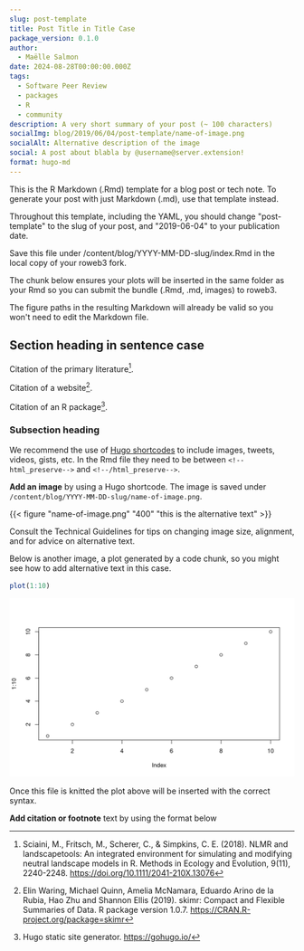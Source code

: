```yaml
---
slug: post-template
title: Post Title in Title Case
package_version: 0.1.0
author:
  - Maëlle Salmon
date: 2024-08-28T00:00:00.000Z
tags:
  - Software Peer Review
  - packages
  - R
  - community
description: A very short summary of your post (~ 100 characters)
socialImg: blog/2019/06/04/post-template/name-of-image.png
socialAlt: Alternative description of the image
social: A post about blabla by @username@server.extension!
format: hugo-md
---
```



This is the R Markdown (.Rmd) template for a blog post or tech note.
To generate your post with just Markdown (.md), use that template instead.

Throughout this template, including the YAML,
you should change "post-template" to the slug of your post,
and "2019-06-04" to your publication date.

Save this file under /content/blog/YYYY-MM-DD-slug/index.Rmd in the local copy of your roweb3 fork.

The chunk below ensures your plots will be inserted in the same folder as your Rmd so you can submit the bundle (.Rmd, .md, images) to roweb3.

The figure paths in the resulting Markdown will already be valid so you won't need to edit the Markdown file.

## Section heading in sentence case

Citation of the primary literature[^1].

Citation of a website[^2].

Citation of an R package[^3].

### Subsection heading

We recommend the use of [Hugo shortcodes](https://gohugo.io/content-management/shortcodes/) to include images, tweets, videos, gists, etc. In the Rmd file they need to be between `<!--html_preserve-->` and `<!--/html_preserve-->`.

**Add an image** by using a Hugo shortcode. The image is saved under `/content/blog/YYYY-MM-DD-slug/name-of-image.png`.

<!--html_preserve-->
{{< figure "name-of-image.png" "400" "this is the alternative text" >}}
<!--/html_preserve-->

Consult the Technical Guidelines for tips on changing image size, alignment, and for advice on alternative text.

Below is another image, a plot generated by a code chunk, so you might see how to add alternative text in this case.

``` r
plot(1:10)
```

<img
src="index.markdown_strict_files/figure-markdown_strict/fig-polar-1.png"
id="fig-polar" alt="Figure 1: A line plot on a polar axis" />

Once this file is knitted the plot above will be inserted with the correct syntax.

**Add citation or footnote** text by using the format below

[^1]: Sciaini, M., Fritsch, M., Scherer, C., & Simpkins, C. E. (2018). NLMR and landscapetools: An integrated environment for simulating and modifying neutral landscape models in R. Methods in Ecology and Evolution, 9(11), 2240-2248. <https://doi.org/10.1111/2041-210X.13076>

[^2]: Elin Waring, Michael Quinn, Amelia McNamara, Eduardo Arino de la Rubia, Hao Zhu and Shannon Ellis (2019). skimr: Compact and Flexible Summaries of Data. R package version 1.0.7. https://CRAN.R-project.org/package=skimr

[^3]: Hugo static site generator. https://gohugo.io/
